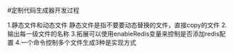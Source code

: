 #定制代码生成器开发过程

1.静态文件和动态文件 静态文件是指不要要动态替换的文件，直接copy的文件
2.输出每一级文件的名称
3.拓展可以使用enableRedis变量来控制是否添加redis配置
4.一个命令控制多个文件生成3种是实现方式